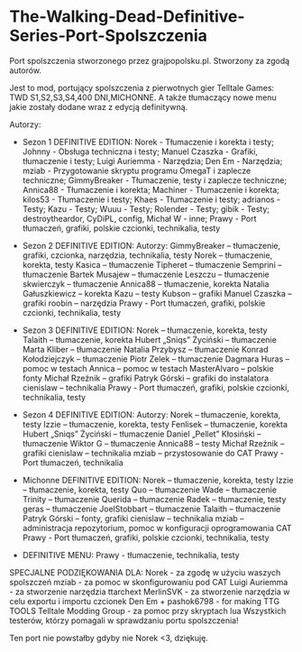 # The-Walking-Dead-Definitive-Series-Port-Spolszczenia
Port spolszczenia stworzonego przez grajpopolsku.pl. Stworzony za zgodą autorów.


Jest to mod, portujący spolszczenia z pierwotnych gier Telltale Games: TWD S1,S2,S3,S4,400 DNI,MICHONNE. A także tłumaczący nowe menu jakie zostały dodane wraz z edycją definitywną.

Autorzy:

- Sezon 1 DEFINITIVE EDITION:
Norek - Tłumaczenie i korekta i testy;
Johnny - Obsługa techniczna i testy;
Manuel Czaszka - Grafiki, tłumaczenie i testy;
Luigi Auriemma - Narzędzia;
Den Em - Narzędzia;
mziab - Przygotowanie skryptu programu OmegaT i zaplecze techniczne;
GimmyBreaker - Tłumaczenie, testy i zaplecze techniczne;
Annica88 - Tłumaczenie i korekta;
Machiner - Tłumaczenie i korekta;
kilos53 - Tłumaczenie i testy;
Khaes - Tłumaczenie i testy;
adrianos - Testy;
Kazu - Testy;
Wuuu - Testy;
Rolender - Testy;
gibik - Testy;
destroytheardor, CyDiPL, config, Michał W - inne;
Prawy - Port tłumaczeń, grafiki, polskie czcionki, technikalia, testy

- Sezon 2 DEFINITIVE EDITION:
Autorzy:
GimmyBreaker – tłumaczenie, grafiki, czcionka, narzędzia, technikalia, testy
Norek – tłumaczenie, korekta, testy
Kasica – tłumaczenie
Tipheret – tłumaczenie
Semprini – tłumaczenie
Bartek Musajew – tłumaczenie
Leszczu – tłumaczenie
skwierczyk – tłumaczenie
Annica88 – tłumaczenie, korekta
Natalia Gałuszkiewicz – korekta
Kazu – testy
Kubson – grafiki
Manuel Czaszka – grafiki
roobin – narzędzia
Prawy - Port tłumaczeń, grafiki, polskie czcionki, technikalia, testy

- Sezon 3 DEFINITIVE EDITION:
Norek – tłumaczenie, korekta, testy
Talaith – tłumaczenie, korekta
Hubert „Sniqs” Życiński – tłumaczenie
Marta Kliber – tłumaczenie
Natalia Przybysz – tłumaczenie
Konrad Kołodziejczyk – tłumaczenie
Piotr Zelek – tłumaczenie
Dagmara Huras – pomoc w testach
Annica – pomoc w testach
MasterAlvaro – polskie fonty
Michał Rzeźnik – grafiki
Patryk Górski – grafiki do instalatora
cienislaw – technikalia
Prawy - Port tłumaczeń, grafiki, polskie czcionki, technikalia, testy

- Sezon 4 DEFINITIVE EDITION:
Autorzy:
Norek – tłumaczenie, korekta, testy
Izzie – tłumaczenie, korekta, testy
Fenlisek – tłumaczenie, korekta
Hubert „Sniqs” Życiński – tłumaczenie
Daniel „Pellet” Kłosiński – tłumaczenie
Wiktor G – tłumaczenie
Annica88 – testy
Michał Rzeźnik – grafiki
cienislaw – technikalia
mziab – przystosowanie do CAT
Prawy - Port tłumaczeń, technikalia

- Michonne DEFINITIVE EDITION:
Norek – tłumaczenie, korekta, testy
Izzie – tłumaczenie, korekta, testy
Quo – tłumaczenie
Wade – tłumaczenie
Trinity – tłumaczenie
Querida – tłumaczenie
Radek – tłumaczenie, testy
geras – tłumaczenie
JoelStobbart – tłumaczenie
Talaith – tłumaczenie
Patryk Górski – fonty, grafiki
cienislaw – technikalia
mziab – administracja repozytorium, pomoc w konfiguracji oprogramowania CAT
Prawy - Port tłumaczeń, grafiki, polskie czcionki, technikalia, testy

- DEFINITIVE MENU:
Prawy - tłumaczenie, technikalia, testy


SPECJALNE PODZIĘKOWANIA DLA:
Norek - za zgodę w użyciu waszych spolszczeń
mziab - za pomoc w skonfigurowaniu pod CAT
Luigi Auriemma - za stworzenie narzędzia ttarchext
MerlinSVK - za stworzenie narzędzia w celu exportu i importu czcionek
Den Em + pashok6798 - for making TTG TOOLS
Telltale Modding Group - za pomoc przy skryptach lua
Wszystkich testerów, którzy pomagali w sprawdzaniu portu spolszczenia!


Ten port nie powstałby gdyby nie Norek <3, dziękuję.
